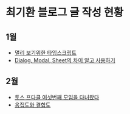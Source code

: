 # 최기환 블로그 글 작성 현황

## 1월

- [멀리 보기위한 타입스크립트](https://velog.io/@koreanthuglife/%EB%A9%80%EB%A6%AC-%EB%B3%B4%EA%B8%B0%EC%9C%84%ED%95%9C-%ED%83%80%EC%9E%85%EC%8A%A4%ED%81%AC%EB%A6%BD%ED%8A%B8)
- [Dialog, Modal, Sheet의 차이 알고 사용하기](https://velog.io/@koreanthuglife/Dialog-Modal-Sheet%EC%9D%98-%EC%B0%A8%EC%9D%B4-%EC%95%8C%EA%B3%A0-%EC%82%AC%EC%9A%A9%ED%95%98%EA%B8%B0)

## 2월

- [토스 프다클 여섯번째 모임을 다녀왔다](https://velog.io/@koreanthuglife/%ED%86%A0%EC%8A%A4-%ED%94%84%EB%8B%A4%ED%81%B4-%EC%97%AC%EC%84%AF%EB%B2%88%EC%A7%B8-%EB%AA%A8%EC%9E%84%EC%9D%84-%EC%B0%B8%EC%97%AC%ED%95%98%EA%B3%A0)
- [응집도와 결합도](https://velog.io/@koreanthuglife/%EC%9D%91%EC%A7%91%EB%8F%84%EC%99%80-%EA%B2%B0%ED%95%A9%EB%8F%84)